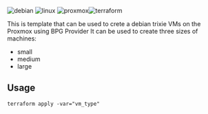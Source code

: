 ![debian](https://img.shields.io/badge/Debian-A81D33?style=for-the-badge&logo=debian&logoColor=white) ![linux](https://img.shields.io/badge/Linux-FCC624?style=for-the-badge&logo=linux&logoColor=black)
![proxmox](https://img.shields.io/badge/Proxmox-E57000?style=for-the-badge&logo=proxmox&logoColor=white)![terraform](https://img.shields.io/badge/Terraform-7B42BC?style=for-the-badge&logo=terraform&logoColor=white)

This is template that can be used to crete a debian trixie VMs on the Proxmox using BPG Provider
It can be used to create three sizes of machines: 
- small
- medium
- large

## Usage

```
terraform apply -var="vm_type"
```
